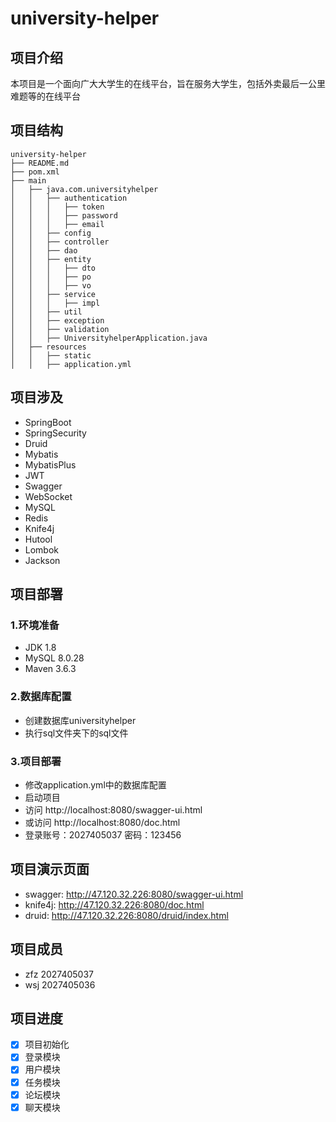 # university-helper

## 项目介绍

本项目是一个面向广大大学生的在线平台，旨在服务大学生，包括外卖最后一公里难题等的在线平台

## 项目结构

```
university-helper
├── README.md
├── pom.xml
├── main
│   ├── java.com.universityhelper
│   │   ├── authentication
│   │   │   ├── token
│   │   │   ├── password
│   │   │   ├── email
│   │   ├── config
│   │   ├── controller
│   │   ├── dao
│   │   ├── entity
│   │   │   ├── dto
│   │   │   ├── po
│   │   │   ├── vo
│   │   ├── service
│   │   │   ├── impl
│   │   ├── util
│   │   ├── exception
│   │   ├── validation
│   │   ├── UniversityhelperApplication.java
│   ├── resources
│   │   ├── static
│   │   ├── application.yml
```

## 项目涉及

- SpringBoot
- SpringSecurity
- Druid
- Mybatis
- MybatisPlus
- JWT
- Swagger
- WebSocket
- MySQL
- Redis
- Knife4j
- Hutool
- Lombok
- Jackson

## 项目部署

### 1.环境准备

- JDK 1.8
- MySQL 8.0.28
- Maven 3.6.3

### 2.数据库配置

- 创建数据库universityhelper
- 执行sql文件夹下的sql文件

### 3.项目部署

- 修改application.yml中的数据库配置
- 启动项目
- 访问 http://localhost:8080/swagger-ui.html
- 或访问 http://localhost:8080/doc.html
- 登录账号：2027405037 密码：123456

## 项目演示页面

- swagger: http://47.120.32.226:8080/swagger-ui.html
- knife4j: http://47.120.32.226:8080/doc.html
- druid: http://47.120.32.226:8080/druid/index.html

## 项目成员

- zfz 2027405037
- wsj 2027405036

## 项目进度

- [x] 项目初始化
- [x] 登录模块
- [x] 用户模块
- [x] 任务模块
- [x] 论坛模块
- [x] 聊天模块